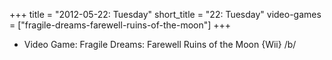 +++
title = "2012-05-22: Tuesday"
short_title = "22: Tuesday"
video-games = ["fragile-dreams-farewell-ruins-of-the-moon"]
+++


* Video Game: Fragile Dreams: Farewell Ruins of the Moon {Wii} /b/